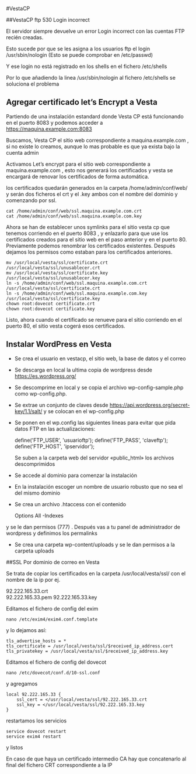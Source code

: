 #VestaCP

##VestaCP ftp 530 Login incorrect

El servidor siempre devuelve un error Login incorrect con las cuentas FTP recién creadas.

Esto sucede por que se les asigna a los usuarios ftp el login /usr/sbin/nologin (Esto se puede comprobar en /etc/passwd)

Y ese login no está registrado en los shells en el fichero /etc/shells

Por lo que añadiendo la linea /usr/sbin/nologin al fichero /etc/shells se soluciona el problema

## Agregar certificado let’s Encrypt a Vesta

Partiendo de una instalación estandard donde Vesta CP está funcionando en el puerto 8083 y podemos acceder a https://maquina.example.com:8083

Buscamos, Vesta CP el sitio web correspondiente a maquina.example.com , si no existe lo creamos, aunque lo mas probable es que ya exista bajo la cuenta admin

Activamos Let’s encrypt para el sitio web correspondiente a maquina.example.com , esto nos generará los certificados y vesta se encargará de renovar los certificados de forma automática.

los certificados quedarán generados en la carpeta /home/admin/conf/web/ y serán dos ficheros el crt y el .key ambos con el nombre del dominio y comenzando por ssl.

    cat /home/admin/conf/web/ssl.maquina.example.com.crt
    cat /home/admin/conf/web/ssl.maquina.example.com.key
    
Ahora se han de establecer unos symlinks para el sitio vesta cp que tenemos corriendo en el puerto 8083 , y enlazarlo para que use los certificados creados para el sitio web en el paso anterior y en el puerto 80. Previamente podemos renombrar los certificados existentes. Después dejamos los permisos como estaban para los certificados anteriores.
    
    mv /usr/local/vesta/ssl/certificate.crt /usr/local/vesta/ssl/unusablecer.crt
    mv /usr/local/vesta/ssl/certificate.key /usr/local/vesta/ssl/unusablecer.key
    ln -s /home/admin/conf/web/ssl.maquina.example.com.crt /usr/local/vesta/ssl/certificate.crt
    ln -s /home/admin/conf/web/ssl.maquina.example.com.key /usr/local/vesta/ssl/certificate.key
    chown root:dovecot certificate.crt
    chown root:dovecot certificate.key
    
Listo, ahora cuando el certificado se renueve para el sitio corriendo en el puerto 80, el sitio vesta cogerá esos certificados.

## Instalar WordPress en Vesta

* Se crea el usuario en vestacp, el sitio web, la base de datos y el correo
* Se descarga en local la ultima copia de wordpress desde https://es.wordpress.org/
* Se descomprime en local y se copia el archivo wp-config-sample.php como wp-config.php.
* Se extrae un conjunto de claves desde https://api.wordpress.org/secret-key/1.1/salt/ y se colocan en el wp-config.php
* Se ponen en el wp.config las siguientes lineas para evitar que pida datos FTP en las actualizaciones:

    define('FTP_USER', 'usuarioftp');
    define('FTP_PASS', 'claveftp');
    define('FTP_HOST', 'ipservidor');

    Se suben a la carpeta web del servidor «public_html» los archivos descomprimidos

* Se accede al dominio para comenzar la instalación
* En la instalación escoger un nombre de usuario robusto que no sea el del mismo dominio
* Se crea un archivo .htaccess con el contenido

    Options All -Indexes
 
 y se le dan permisos (777) . Después vas a tu panel de administrador de wordpress y definimos los permalinks
 
* Se crea una carpeta wp-content/uploads y se le dan permisos a la carpeta uploads



##SSL Por dominio de correo en Vesta

Se trata de copiar los certificados en la carpeta /usr/local/vesta/ssl/
 con el nombre de la ip por ej.

92.222.165.33.crt  
92.222.165.33.pem
92.222.165.33.key

Editamos el fichero de config del exim

    nano /etc/exim4/exim4.conf.template

y lo dejamos así:

    tls_advertise_hosts = *
    tls_certificate = /usr/local/vesta/ssl/$received_ip_address.cert
    tls_privatekey = /usr/local/vesta/ssl/$received_ip_address.key


Editamos el fichero de config del dovecot

    nano /etc/dovecot/conf.d/10-ssl.conf

y agregamos 

    local 92.222.165.33 {
        ssl_cert = </usr/local/vesta/ssl/92.222.165.33.crt
        ssl_key = </usr/local/vesta/ssl/92.222.165.33.key
    }

restartamos los servicios

    service dovecot restart
    service exim4 restart

y listos

En caso de que haya un certificado intermedio CA hay que concatenarlo al final del fichero CRT correspondiente a la IP

